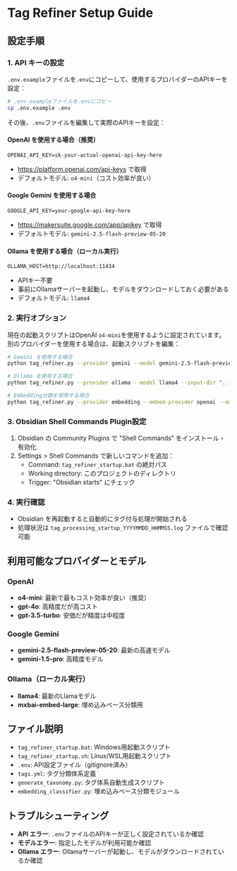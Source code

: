 # Tag Refiner Setup Guide

## 設定手順

### 1. API キーの設定
`.env.example`ファイルを`.env`にコピーして、使用するプロバイダーのAPIキーを設定：

```bash
# .env.exampleファイルを.envにコピー
cp .env.example .env
```

その後、`.env`ファイルを編集して実際のAPIキーを設定：

#### OpenAI を使用する場合（推奨）
```
OPENAI_API_KEY=sk-your-actual-openai-api-key-here
```
- https://platform.openai.com/api-keys で取得
- デフォルトモデル: `o4-mini`（コスト効率が良い）

#### Google Gemini を使用する場合
```
GOOGLE_API_KEY=your-google-api-key-here
```
- https://makersuite.google.com/app/apikey で取得
- デフォルトモデル: `gemini-2.5-flash-preview-05-20`

#### Ollama を使用する場合（ローカル実行）
```
OLLAMA_HOST=http://localhost:11434
```
- APIキー不要
- 事前にOllamaサーバーを起動し、モデルをダウンロードしておく必要がある
- デフォルトモデル: `llama4`

### 2. 実行オプション
現在の起動スクリプトはOpenAI `o4-mini`を使用するように設定されています。
別のプロバイダーを使用する場合は、起動スクリプトを編集：

```bash
# Gemini を使用する場合
python tag_refiner.py --provider gemini --model gemini-2.5-flash-preview-05-20 --input-dir "..."

# Ollama を使用する場合
python tag_refiner.py --provider ollama --model llama4 --input-dir "..."

# Embedding分類を使用する場合
python tag_refiner.py --provider embedding --embed-provider openai --embed-model text-embedding-3-small --input-dir "..."
```

### 3. Obsidian Shell Commands Plugin設定
1. Obsidian の Community Plugins で "Shell Commands" をインストール・有効化
2. Settings > Shell Commands で新しいコマンドを追加：
   - Command: `tag_refiner_startup.bat` の絶対パス
   - Working directory: このプロジェクトのディレクトリ
   - Trigger: "Obsidian starts" にチェック

### 4. 実行確認
- Obsidian を再起動すると自動的にタグ付与処理が開始される
- 処理状況は `tag_processing_startup_YYYYMMDD_HHMMSS.log` ファイルで確認可能

## 利用可能なプロバイダーとモデル

### OpenAI
- **o4-mini**: 最新で最もコスト効率が良い（推奨）
- **gpt-4o**: 高精度だが高コスト
- **gpt-3.5-turbo**: 安価だが精度は中程度

### Google Gemini
- **gemini-2.5-flash-preview-05-20**: 最新の高速モデル
- **gemini-1.5-pro**: 高精度モデル

### Ollama（ローカル実行）
- **llama4**: 最新のLlamaモデル
- **mxbai-embed-large**: 埋め込みベース分類用

## ファイル説明
- `tag_refiner_startup.bat`: Windows用起動スクリプト
- `tag_refiner_startup.sh`: Linux/WSL用起動スクリプト  
- `.env`: API設定ファイル（gitignore済み）
- `tags.yml`: タグ分類体系定義
- `generate_taxonomy.py`: タグ体系自動生成スクリプト
- `embedding_classifier.py`: 埋め込みベース分類モジュール

## トラブルシューティング
- **API エラー**: `.env`ファイルのAPIキーが正しく設定されているか確認
- **モデルエラー**: 指定したモデルが利用可能か確認
- **Ollama エラー**: Ollamaサーバーが起動し、モデルがダウンロードされているか確認